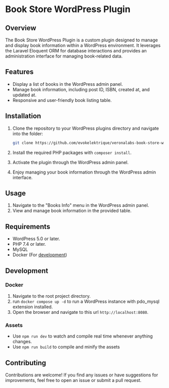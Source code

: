 # Book Store WordPress Plugin

## Overview

The Book Store WordPress Plugin is a custom plugin designed to manage and display book information within a WordPress environment. It leverages the Laravel Eloquent ORM for database interactions and provides an administration interface for managing book-related data.

## Features

- Display a list of books in the WordPress admin panel.
- Manage book information, including post ID, ISBN, created at, and updated at.
- Responsive and user-friendly book listing table.

## Installation

1. Clone the repository to your WordPress plugins directory and navigate into the folder:

    ```bash
    git clone https://github.com/evokelektrique/veronalabs-book-store-wp-plugin.git wp-content/plugins/veronalabs-book-store-wp-plugin
    ```

2. Install the required PHP packages with `composer install`.
3. Activate the plugin through the WordPress admin panel.
4. Enjoy managing your book information through the WordPress admin interface.

## Usage

1. Navigate to the "Books Info" menu in the WordPress admin panel.
2. View and manage book information in the provided table.

## Requirements

- WordPress 5.0 or later.
- PHP 7.4 or later.
- MySQL
- Docker (For [development](#development))

## Development

### Docker

1. Navigate to the root project directory.
2. run `docker compose up -d` to run a WordPress instance with pdo_mysql extension installed.
3. Open the browser and navigate to this url `http://localhost:8080`.

### Assets

- Use `npm run dev` to watch and compile real time whenever anything changes.
- Use `npm run build` to compile and minify the assets

## Contributing

Contributions are welcome! If you find any issues or have suggestions for improvements, feel free to open an issue or submit a pull request.
